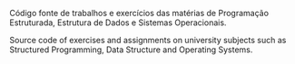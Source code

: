 Código fonte de trabalhos e exercícios das matérias de Programação Estruturada, Estrutura de Dados e Sistemas Operacionais.  

Source code of exercises and assignments on university subjects such as Structured Programming, Data Structure and Operating Systems.  
